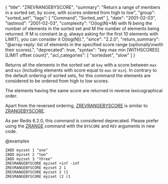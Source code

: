 {
  "title": "ZREVRANGEBYSCORE",
  "summary": "Return a range of members in a sorted set, by score, with scores ordered from high to low",
  "group": "sorted_set",
  "tags": [
    "Command",
    "Sorted_set"
  ],
  "date": "2001-02-03",
  "lastmod": "2001-02-03",
  "complexity": "O(log(N)+M) with N being the number of elements in the sorted set and M the number of elements being returned. If M is constant (e.g. always asking for the first 10 elements with LIMIT), you can consider it O(log(N)).",
  "since": "2.2.0",
  "return_summary": "@array-reply: list of elements in the specified score range (optionally\nwith their scores).",
  "deprecated": true,
  "syntax": "key max min [WITHSCORES] [LIMIT offset count]",
  "acl_categories": [
    "sortedset",
    "slow"
  ]
}

Returns all the elements in the sorted set at `key` with a score between `max`
and `min` (including elements with score equal to `max` or `min`).
In contrary to the default ordering of sorted sets, for this command the
elements are considered to be ordered from high to low scores.

The elements having the same score are returned in reverse lexicographical
order.

Apart from the reversed ordering, [ZREVRANGEBYSCORE](/commands/zrevrangebyscore) is similar to
[ZRANGEBYSCORE](/commands/zrangebyscore).

As per Redis 6.2.0, this command is considered deprecated. Please prefer using the [ZRANGE](/commands/zrange) command with the `BYSCORE` and `REV` arguments in new code.

@examples

```cli
ZADD myzset 1 "one"
ZADD myzset 2 "two"
ZADD myzset 3 "three"
ZREVRANGEBYSCORE myzset +inf -inf
ZREVRANGEBYSCORE myzset 2 1
ZREVRANGEBYSCORE myzset 2 (1
ZREVRANGEBYSCORE myzset (2 (1
```


